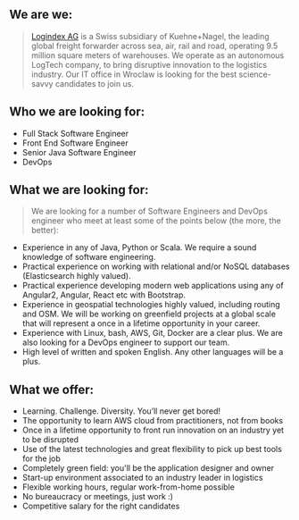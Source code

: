 We are we:
----------------

> [Logindex AG](http://logindex.com/) is a Swiss subsidiary of Kuehne+Nagel, the leading global freight forwarder across sea, air, rail and road, operating 9.5 million square meters of warehouses. We operate as an autonomous LogTech company, to bring disruptive innovation to the logistics industry. Our IT office in Wroclaw is looking for the best science-savvy candidates to join us.  

Who we are looking for:
----------------
- Full Stack Software Engineer
- Front End Software Engineer
- Senior Java Software Engineer
- DevOps

What we are looking for:
----------------

>We are looking for a number of Software Engineers and DevOps engineer who meet at least some of the points below (the more, the better): 

- Experience in any of Java, Python or Scala. We require a sound knowledge of software engineering.
- Practical experience on working with relational and/or NoSQL databases (Elasticsearch highly valued).
- Practical experience developing modern web applications using any of Angular2, Angular, React etc with Bootstrap.
- Experience in geospatial technologies highly valued, including routing and OSM. We will be working on greenfield projects at a global scale that will represent a once in a lifetime opportunity in your career.
- Experience with Linux, bash, AWS, Git, Docker are a clear plus. We are also looking for a DevOps engineer to support our team.
- High level of written and spoken English. Any other languages will be a plus.

What we offer:
----------------

- Learning. Challenge. Diversity. You’ll never get bored!
- The opportunity to learn AWS cloud from practitioners, not from books
- Once in a lifetime opportunity to front run innovation on an industry yet to be disrupted
- Use of the latest technologies and great flexibility to pick up best tools for the job
- Completely green field: you'll be the application designer and owner
- Start-up environment associated to an industry leader in logistics
- Flexible working hours, regular work-from-home possible
- No bureaucracy or meetings, just work :)
- Competitive salary for the right candidates
